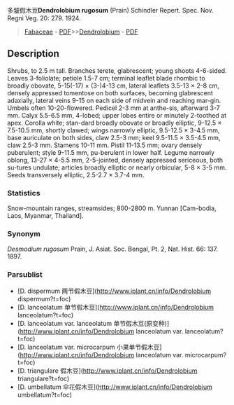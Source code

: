 多皱假木豆**Dendrolobium rugosum** (Prain) Schindler Repert. Spec. Nov. Regni Veg. 20: 279. 1924.

> [Fabaceae](http://www.iplant.cn/info/Fabaceae?t=foc) - [PDF](http://www.iplant.cn/foc/pdf/Fabaceae.pdf)>>[Dendrolobium](http://www.iplant.cn/info/Dendrolobium?t=foc) - [PDF](http://www.iplant.cn/foc/pdf/Dendrolobium.pdf)

## Description

Shrubs, to 2.5 m tall. Branches terete, glabrescent; young shoots 4-6-sided. Leaves 3-foliolate; petiole 1.5-7 cm; terminal leaflet blade rhombic to broadly obovate, 5-15(-17) × (3-)4-13 cm, lateral leaflets 3.5-13 × 2-8 cm, densely appressed tomentose on both surfaces, becoming glabrescent adaxially, lateral veins 9-15 on each side of midvein and reaching mar-gin. Umbels often 10-20-flowered. Pedicel 2-3 mm at anthe-sis, afterward 3-7 mm. Calyx 5.5-6.5 mm, 4-lobed; upper lobes entire or minutely 2-toothed at apex. Corolla white; stan-dard broadly obovate or broadly elliptic, 9-12.5 × 7.5-10.5 mm, shortly clawed; wings narrowly elliptic, 9.5-12.5 × 3-4.5 mm, base auriculate on both sides, claw 2.5-3 mm; keel 9.5-11.5 × 3.5-4.5 mm, claw 2.5-3 mm. Stamens 10-11 mm. Pistil 11-13.5 mm; ovary densely puberulent; style 9-11.5 mm, pu-berulent in lower half. Legume narrowly oblong, 13-27 × 4-5.5 mm, 2-5-jointed, densely appressed sericeous, both su-tures undulate; articles broadly elliptic or nearly orbicular, 5-8 × 3-5 mm. Seeds transversely elliptic, 2.5-2.7 × 3.7-4 mm.

### Statistics
Snow-mountain ranges, streamsides; 800-2800 m. Yunnan [Cam-bodia, Laos, Myanmar, Thailand].

### Synonym
*Desmodium rugosum* Prain, J. Asiat. Soc. Bengal, Pt. 2, Nat. Hist. 66: 137. 1897.

### Parsublist

* [D.  dispermum  两节假木豆](http://www.iplant.cn/info/Dendrolobium dispermum?t=foc)
* [D.  lanceolatum  单节假木豆](http://www.iplant.cn/info/Dendrolobium lanceolatum?t=foc)
* [D.  lanceolatum var. lanceolatum  单节假木豆(原变种)](http://www.iplant.cn/info/Dendrolobium lanceolatum var. lanceolatum?t=foc)
* [D.  lanceolatum var. microcarpum  小果单节假木豆](http://www.iplant.cn/info/Dendrolobium lanceolatum var. microcarpum?t=foc)
* [D.  triangulare  假木豆](http://www.iplant.cn/info/Dendrolobium triangulare?t=foc)
* [D.  umbellatum  伞花假木豆](http://www.iplant.cn/info/Dendrolobium umbellatum?t=foc)
